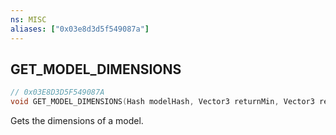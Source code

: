 ```yaml
---
ns: MISC
aliases: ["0x03e8d3d5f549087a"]
---
```

## GET_MODEL_DIMENSIONS

```c
// 0x03E8D3D5F549087A
void GET_MODEL_DIMENSIONS(Hash modelHash, Vector3 returnMin, Vector3 returnMax);
```

Gets the dimensions of a model.

